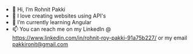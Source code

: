 - 👋 Hi, I’m Rohnit Pakki
- 👀 I love creating websites using API's
- 🌱 I’m currently learning Angular
- 📫 You can reach me on my LinkedIn @ https://www.linkedin.com/in/rohnit-roy-pakki-91a75b227/ or my email pakkironit@gmail.com

<!---
ronitpakki/ronitpakki is a ✨ special ✨ repository because its `README.md` (this file) appears on your GitHub profile.
You can click the Preview link to take a look at your changes.
--->

